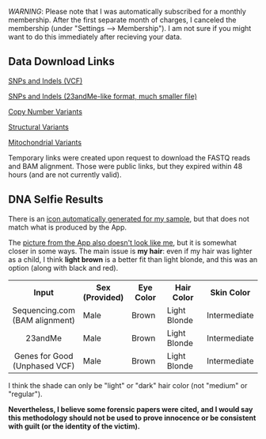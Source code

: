 *WARNING*: Please note that I was automatically subscribed for a monthly membership.  After the first separate month of charges, I canceled the membership (under "Settings --> Membership").  I am not sure if you might want to do this immediately after recieving your data.

## Data Download Links

[SNPs and Indels (VCF)](https://api.sequencing.com/download.ashx?id=4606fd1c-f29c-4752-bc8b-c4d5578ad8de)

[SNPs and Indels (23andMe-like format, much smaller file)](https://api.sequencing.com/download.ashx?id=630717f6-6593-478c-9684-ebb598c11a75)

[Copy Number Variants](https://api.sequencing.com/download.ashx?id=31c3aa8a-bdad-4e59-a8fa-ddb6ee9753b2)

[Structural Variants](https://api.sequencing.com/download.ashx?id=ec702951-7814-44ce-8023-9ec76984812b)

[Mitochondrial Variants](https://api.sequencing.com/download.ashx?id=947342e4-406d-4b8c-aeb1-9347235a4531)

Temporary links were created upon request to download the FASTQ reads and BAM alignment.  Those were public links, but they expired within 48 hours (and are not currently valid).

## DNA Selfie Results

There is an [icon automatically generated for my sample](https://github.com/cwarden45/DTC_Scripts/blob/master/Sequencing.com/DNA_Selfie-Profile-211016.PNG), but that does not match what is produced by the App.

The [picture from the App also doesn't look like me](https://github.com/cwarden45/DTC_Scripts/blob/master/Sequencing.com/MyDNASelfie-Sequencing.com-2021Oct17.png), but it is somewhat closer in some ways.  The main issue is **my hair**: even if my hair was lighter as a child, I think **light brown** is a better fit than light blonde, and this was an option (along with black and red).

<table>
  <tbody>
    <tr>
      <th align="center">Input</th>
      <th align="center">Sex<br>(Provided)</th>
      <th align="center">Eye Color</th>
      <th align="center">Hair Color</th>
      <th align="center">Skin Color</th>
    </tr>
    <tr>
      <td align="center">Sequencing.com<br>(BAM alignment)</td>
      <td align="left">Male</td>
      <td align="left">Brown</td>
      <td align="left">Light Blonde</td>
      <td align="left">Intermediate</td>
     </tr>
    <tr>
      <td align="center">23andMe</td>
      <td align="left">Male</td>
      <td align="left">Brown</td>
      <td align="left">Light Blonde</td>
      <td align="left">Intermediate</td>
     </tr>
    <tr>
      <td align="center">Genes for Good<br>(Unphased VCF)</td>
      <td align="left">Male</td>
      <td align="left">Brown</td>
      <td align="left">Light Blonde</td>
      <td align="left">Intermediate</td>
     </tr>
</tbody>
</table>

I think the shade can only be "light" or "dark" hair color (not "medium" or "regular").

**Nevertheless, I believe some forensic papers were cited, and I would say this methodology should not be used to prove innocence or be consistent with guilt (or the identity of the victim).**
